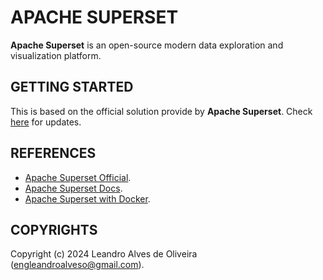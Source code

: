 # APACHE SUPERSET

**Apache Superset** is an open-source modern data exploration and visualization platform.

## GETTING STARTED

This is based on the official solution provide by **Apache Superset**. Check [here](https://superset.apache.org/docs/installation/docker-compose/) for updates.

## REFERENCES
- [Apache Superset Official](https://superset.apache.org/).
- [Apache Superset Docs](https://superset.apache.org/docs/intro).
- [Apache Superset with Docker](https://superset.apache.org/docs/installation/docker-compose/).

## COPYRIGHTS
Copyright (c) 2024 Leandro Alves de Oliveira (engleandroalveso@gmail.com).